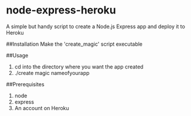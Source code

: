 node-express-heroku
===================

A simple but handy script to create a Node.js Express app and deploy it to Heroku

##Installation
Make the 'create\_magic' script executable

##Usage
1. cd into the directory where you want the app created
2. ./create magic nameofyourapp

##Prerequisites
1. node
2. express
3. An account on Heroku
